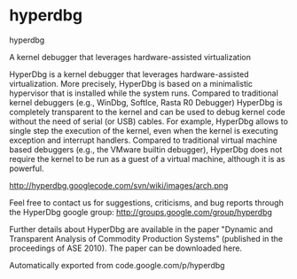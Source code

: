 # hyperdbg


hyperdbg



A kernel debugger that leverages hardware-assisted virtualization

HyperDbg is a kernel debugger that leverages hardware-assisted virtualization. More precisely, HyperDbg is based on a minimalistic hypervisor that is installed while the system runs. Compared to traditional kernel debuggers (e.g., WinDbg, SoftIce, Rasta R0 Debugger) HyperDbg is completely transparent to the kernel and can be used to debug kernel code without the need of serial (or USB) cables. For example, HyperDbg allows to single step the execution of the kernel, even when the kernel is executing exception and interrupt handlers. Compared to traditional virtual machine based debuggers (e.g., the VMware builtin debugger), HyperDbg does not require the kernel to be run as a guest of a virtual machine, although it is as powerful.

http://hyperdbg.googlecode.com/svn/wiki/images/arch.png

Feel free to contact us for suggestions, criticisms, and bug reports through the HyperDbg google group: http://groups.google.com/group/hyperdbg

Further details about HyperDbg are available in the paper "Dynamic and Transparent Analysis of Commodity Production Systems" (published in the proceedings of ASE 2010). The paper can be downloaded here.







Automatically exported from code.google.com/p/hyperdbg
